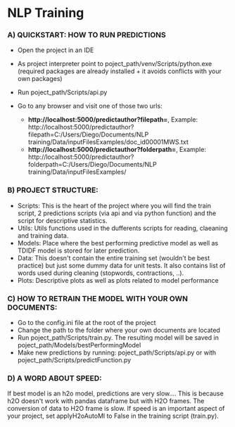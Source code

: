# NLP Training
### A) QUICKSTART: HOW TO RUN PREDICTIONS
* Open the project in an IDE
* As project interpreter point to poject_path/venv/Scripts/python.exe (required packages are already installed + it avoids conflicts with your own packages)
* Run poject_path/Scripts/api.py
* Go to any browser and visit one of those two urls:

     * **http://localhost:5000/predictauthor?filepath=<path to single txt file>**,    Example: http://localhost:5000/predictauthor?filepath=C:/Users/Diego/Documents/NLP training/Data/inputFilesExamples/doc_id00001MWS.txt
     * **http://localhost:5000/predictauthor?folderpath=<path to folder with multiple txt files>**,    Example: http://localhost:5000/predictauthor?folderpath=C:/Users/Diego/Documents/NLP training/Data/inputFilesExamples/

### B) PROJECT STRUCTURE:
* Scripts: This is the heart of the project where you will find the train script, 2 predictions scripts (via api and via python function) and the script for descriptive statistics.
* Utils: Utils functions used in the dufferents scripts for reading, claeaning and training data.
* Models: Place where the best performing predictive model as well as TDIDF model is stored for later prediction.
* Data: This doesn't contain the entire training set (wouldn't be best practice) but just some dummy data for unit tests. It also contains list of words used during cleaning (stopwords, contractions, ..).
* Plots: Descriptive plots as well as plots related to model performance


### C) HOW TO RETRAIN THE MODEL WITH YOUR OWN DOCUMENTS:
* Go to the config.ini file at the root of the project
* Change the path to the folder where your own documents are located
* Run poject_path/Scripts/train.py. The resulting model will be saved in poject_path/Models/bestPerformingModel
* Make new predictions by running: poject_path/Scripts/api.py or with poject_path/Scripts/predictFunction.py

### D) A WORD ABOUT SPEED:
If best model is an h2o model, predictions are very slow.... This is because h2O doesn't work with pandas dataframe but with H2O frames. The conversion of data to H2O frame is slow.
If speed is an important aspect of your project, set applyH2oAutoMl to False in the training script (train.py).


